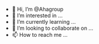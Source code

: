 - 👋 Hi, I’m @Ahagroup
- 👀 I’m interested in ...
- 🌱 I’m currently learning ...
- 💞️ I’m looking to collaborate on ...
- 📫 How to reach me ...

<!---
Ahagroup/Ahagroup is a ✨ special ✨ repository because its `README.md` (this file) appears on your GitHub profile.
You can click the Preview link to take a look at your changes.
--->
